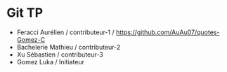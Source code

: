 # Git TP

- Feracci Aurélien / contributeur-1 / https://github.com/AuAu07/quotes-Gomez-C
- Bachelerie Mathieu / contributeur-2
- Xu Sébastien / contributeur-3
- Gomez Luka / Initiateur
